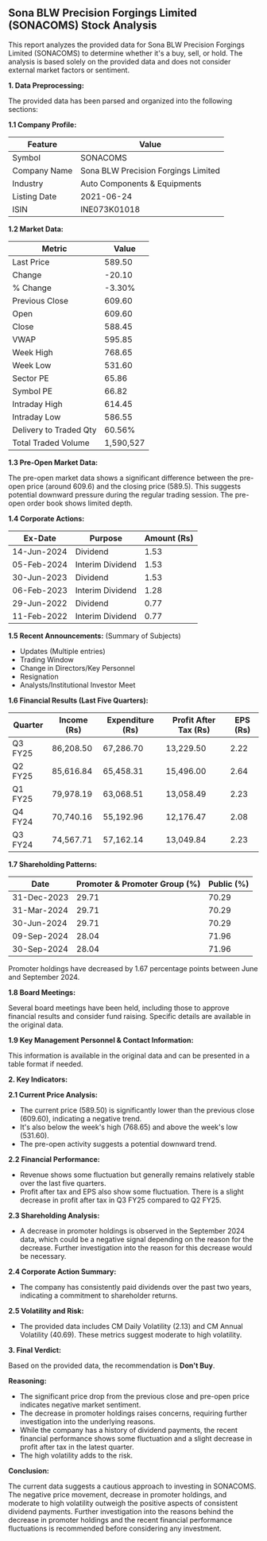 ## Sona BLW Precision Forgings Limited (SONACOMS) Stock Analysis

This report analyzes the provided data for Sona BLW Precision Forgings Limited (SONACOMS) to determine whether it's a buy, sell, or hold.  The analysis is based solely on the provided data and does not consider external market factors or sentiment.

**1. Data Preprocessing:**

The provided data has been parsed and organized into the following sections:

**1.1 Company Profile:**

| Feature             | Value                               |
|----------------------|------------------------------------|
| Symbol               | SONACOMS                            |
| Company Name         | Sona BLW Precision Forgings Limited |
| Industry             | Auto Components & Equipments         |
| Listing Date         | 2021-06-24                          |
| ISIN                 | INE073K01018                        |


**1.2 Market Data:**

| Metric                | Value     |
|------------------------|------------|
| Last Price             | 589.50     |
| Change                 | -20.10     |
| % Change               | -3.30%     |
| Previous Close         | 609.60     |
| Open                   | 609.60     |
| Close                  | 588.45     |
| VWAP                   | 595.85     |
| Week High              | 768.65     |
| Week Low               | 531.60     |
| Sector PE              | 65.86      |
| Symbol PE              | 66.82      |
| Intraday High          | 614.45     |
| Intraday Low           | 586.55     |
| Delivery to Traded Qty | 60.56%     |
| Total Traded Volume    | 1,590,527  |


**1.3 Pre-Open Market Data:**

The pre-open market data shows a significant difference between the pre-open price (around 609.6) and the closing price (589.5).  This suggests potential downward pressure during the regular trading session.  The pre-open order book shows limited depth.

**1.4 Corporate Actions:**

| Ex-Date      | Purpose                               | Amount (Rs) |
|--------------|---------------------------------------|-------------|
| 14-Jun-2024  | Dividend                               | 1.53        |
| 05-Feb-2024  | Interim Dividend                       | 1.53        |
| 30-Jun-2023  | Dividend                               | 1.53        |
| 06-Feb-2023  | Interim Dividend                       | 1.28        |
| 29-Jun-2022  | Dividend                               | 0.77        |
| 11-Feb-2022  | Interim Dividend                       | 0.77        |


**1.5 Recent Announcements:** (Summary of Subjects)

* Updates (Multiple entries)
* Trading Window
* Change in Directors/Key Personnel
* Resignation
* Analysts/Institutional Investor Meet


**1.6 Financial Results (Last Five Quarters):**

| Quarter      | Income (Rs)     | Expenditure (Rs) | Profit After Tax (Rs) | EPS (Rs) |
|--------------|-----------------|--------------------|-----------------------|----------|
| Q3 FY25      | 86,208.50       | 67,286.70         | 13,229.50             | 2.22     |
| Q2 FY25      | 85,616.84       | 65,458.31         | 15,496.00             | 2.64     |
| Q1 FY25      | 79,978.19       | 63,068.51         | 13,058.49             | 2.23     |
| Q4 FY24      | 70,740.16       | 55,192.96         | 12,176.47             | 2.08     |
| Q3 FY24      | 74,567.71       | 57,162.14         | 13,049.84             | 2.23     |


**1.7 Shareholding Patterns:**

| Date         | Promoter & Promoter Group (%) | Public (%) |
|--------------|-----------------------------|------------|
| 31-Dec-2023  | 29.71                         | 70.29      |
| 31-Mar-2024  | 29.71                         | 70.29      |
| 30-Jun-2024  | 29.71                         | 70.29      |
| 09-Sep-2024  | 28.04                         | 71.96      |
| 30-Sep-2024  | 28.04                         | 71.96      |

Promoter holdings have decreased by 1.67 percentage points between June and September 2024.


**1.8 Board Meetings:**

Several board meetings have been held, including those to approve financial results and consider fund raising.  Specific details are available in the original data.


**1.9 Key Management Personnel & Contact Information:**

This information is available in the original data and can be presented in a table format if needed.


**2. Key Indicators:**

**2.1 Current Price Analysis:**

* The current price (589.50) is significantly lower than the previous close (609.60), indicating a negative trend.
* It's also below the week's high (768.65) and above the week's low (531.60).
* The pre-open activity suggests a potential downward trend.


**2.2 Financial Performance:**

* Revenue shows some fluctuation but generally remains relatively stable over the last five quarters.
* Profit after tax and EPS also show some fluctuation.  There is a slight decrease in profit after tax in Q3 FY25 compared to Q2 FY25.


**2.3 Shareholding Analysis:**

* A decrease in promoter holdings is observed in the September 2024 data, which could be a negative signal depending on the reason for the decrease.  Further investigation into the reason for this decrease would be necessary.


**2.4 Corporate Action Summary:**

* The company has consistently paid dividends over the past two years, indicating a commitment to shareholder returns.


**2.5 Volatility and Risk:**

* The provided data includes CM Daily Volatility (2.13) and CM Annual Volatility (40.69).  These metrics suggest moderate to high volatility.


**3. Final Verdict:**

Based on the provided data, the recommendation is **Don't Buy**.

**Reasoning:**

* The significant price drop from the previous close and pre-open price indicates negative market sentiment.
* The decrease in promoter holdings raises concerns, requiring further investigation into the underlying reasons.
* While the company has a history of dividend payments, the recent financial performance shows some fluctuation and a slight decrease in profit after tax in the latest quarter.
* The high volatility adds to the risk.

**Conclusion:**

The current data suggests a cautious approach to investing in SONACOMS.  The negative price movement, decrease in promoter holdings, and moderate to high volatility outweigh the positive aspects of consistent dividend payments.  Further investigation into the reasons behind the decrease in promoter holdings and the recent financial performance fluctuations is recommended before considering any investment.
